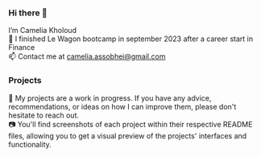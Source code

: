 ### Hi there 👋

I’m Camelia Kholoud <br />
🚀 I finished Le Wagon bootcamp in september 2023 after a career start in Finance <br />
📫 Contact me at camelia.assobhei@gmail.com <br />

### Projects 
🚧 My projects are a work in progress. If you have any advice, recommendations, or ideas on how I can improve them, please don't hesitate to reach out.  <br />
📷 You'll find screenshots of each project within their respective README files, allowing you to get a visual preview of the projects' interfaces and functionality.
